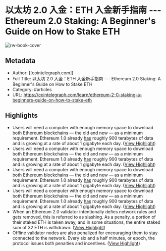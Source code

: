 # 以太坊 2.0 入金：ETH 入金新手指南 --- Ethereum 2.0 Staking: A Beginner's Guide on How to Stake ETH

![rw-book-cover](https://images.cointelegraph.com/cdn-cgi/image/format=auto,onerror=redirect,quality=90,width=1200/https://s3.cointelegraph.com/storage/uploads/view/5cfcd61fc4e292e74c886fa9efdcd5d3.jpg)

## Metadata
- Author: [[cointelegraph.com]]
- Full Title: 以太坊 2.0 入金：ETH 入金新手指南 --- Ethereum 2.0 Staking: A Beginner's Guide on How to Stake ETH
- Category: #articles
- URL: https://cointelegraph.com/learn/ethereum-2-0-staking-a-beginners-guide-on-how-to-stake-eth

## Highlights
- Users will need a computer with enough memory space to download both Ethereum blockchains — the old and new — as a minimum requirement. Ethereum 1.0 already [has](https://ycharts.com/indicators/ethereum_chain_full_sync_data_size) roughly 900 terabytes of data and is growing at a rate of about 1 gigabyte each day. ([View Highlight](https://read.readwise.io/read/01hnfawzd90ae7y3qte89e3s97))
- Users will need a computer with enough memory space to download both Ethereum blockchains — the old and new — as a minimum requirement. Ethereum 1.0 already [has](https://ycharts.com/indicators/ethereum_chain_full_sync_data_size) roughly 900 terabytes of data and is growing at a rate of about 1 gigabyte each day. ([View Highlight](https://read.readwise.io/read/01hnfawzdh33jjpsvtx6aaxmvv))
- Users will need a computer with enough memory space to download both Ethereum blockchains — the old and new — as a minimum requirement. Ethereum 1.0 already [has](https://ycharts.com/indicators/ethereum_chain_full_sync_data_size) roughly 900 terabytes of data and is growing at a rate of about 1 gigabyte each day. ([View Highlight](https://read.readwise.io/read/01hnfawzdph6dz1bje1t5ame7g))
- Users will need a computer with enough memory space to download both Ethereum blockchains — the old and new — as a minimum requirement. Ethereum 1.0 already [has](https://ycharts.com/indicators/ethereum_chain_full_sync_data_size) roughly 900 terabytes of data and is growing at a rate of about 1 gigabyte each day. ([View Highlight](https://read.readwise.io/read/01hnfawzdrymgvvb80t6qkmvht))
- When an Ethereum 2.0 validator intentionally defies network rules and gets removed, this is referred to as slashing. As a penalty, a portion of their staked ETH is taken away, and in some situations, the entire staked sum of 32 ETH is withdrawn. ([View Highlight](https://read.readwise.io/read/01hnfaxnr1g0466tjr1rpxyzq8))
- Offline validator nodes are also penalized for encouraging them to stay connected to the network. Every six and a half minutes, or epoch, the protocol issues both penalties and incentives. ([View Highlight](https://read.readwise.io/read/01hnfaxxrx4cn23q4rtydnez0w))
